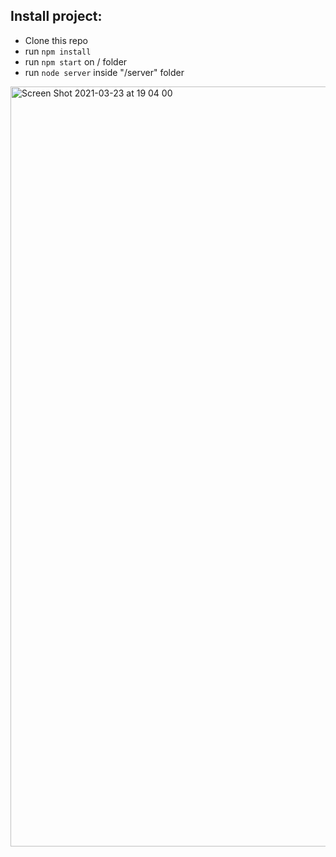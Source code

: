
## Install project:

- Clone this repo
- run `npm install`
- run `npm start` on / folder
- run `node server` inside "/server" folder

<img width="1216" alt="Screen Shot 2021-03-23 at 19 04 00" src="https://user-images.githubusercontent.com/7572859/112224893-bd64e600-8c0a-11eb-92d0-914f1c7bb72b.png">
